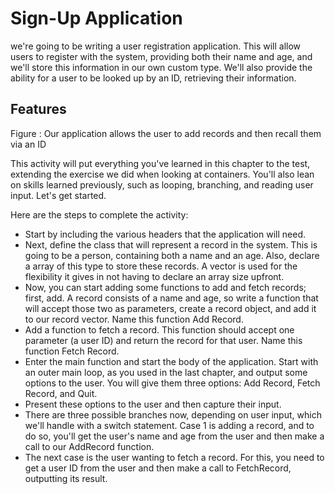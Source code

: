 # Sign-Up Application

we're going to be writing a user registration application. This will allow users to register with the system, providing both their name and age, and we'll store this information in our own custom type. We'll also provide the ability for a user to be looked up by an ID, retrieving their information.
## Features

Figure : Our application allows the user to add records and then recall them via an ID

This activity will put everything you've learned in this chapter to the test, extending the exercise we did when looking at containers. You'll also lean on skills learned previously, such as looping, branching, and reading user input. Let's get started.

Here are the steps to complete the activity:

- Start by including the various headers that the application will need.
- Next, define the class that will represent a record in the system. This is going to be a person, containing both a name and an age. Also, declare a array of this type to store these records. A vector is used for the flexibility it gives in not having to declare an array size upfront.
- Now, you can start adding some functions to add and fetch records; first, add. A record consists of a name and age, so write a function that will accept those two as parameters, create a record object, and add it to our record vector. Name this function Add Record.
- Add a function to fetch a record. This function should accept one parameter (a user ID) and return the record for that user. Name this function Fetch Record.
- Enter the main function and start the body of the application. Start with an outer main loop, as you used in the last chapter, and output some options to the user. You will give them three options: Add Record, Fetch Record, and Quit.
- Present these options to the user and then capture their input.
- There are three possible branches now, depending on user input, which we'll handle with a switch statement. Case 1 is adding a record, and to do so, you'll get the user's name and age from the user and then make a call to our AddRecord function.
- The next case is the user wanting to fetch a record. For this, you need to get a user ID from the user and then make a call to FetchRecord, outputting its result.
